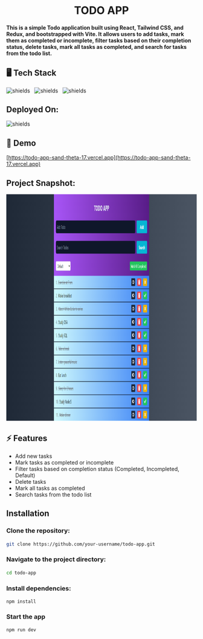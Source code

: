 <h1 align="center" id="title">TODO APP</h1>

<h4> This is a simple Todo application built using React, Tailwind CSS, and Redux, and bootstrapped with Vite. It allows users to add tasks, mark them as completed or incomplete, filter tasks based on their completion status, delete tasks, mark all tasks as completed, and search for tasks from the todo list.</h4>

## 🖥️ Tech Stack

<p align="left">

<img src="https://img.shields.io/badge/React-20232A?style=for-the-badge&amp;logo=react&amp;logoColor=61DAFB" alt="shields">&nbsp;&nbsp;
<img src="https://img.shields.io/badge/Redux-593D88?style=for-the-badge&logo=redux&logoColor=white" alt="shields">&nbsp;&nbsp;
<img src="https://img.shields.io/badge/Tailwind_CSS-38B2AC?style=for-the-badge&amp;logo=tailwind-css&amp;logoColor=white" alt="shields">&nbsp;&nbsp;


<h2>Deployed On:</h2>
<p><img src="https://img.shields.io/badge/Vercel-000000?style=for-the-badge&logo=vercel&logoColor=white" alt="shields"></p>


<h2>🚀 Demo</h2>

[https://todo-app-sand-theta-17.vercel.app](https://todo-app-sand-theta-17.vercel.app)

<h2>Project Snapshot:</h2>
<img src="screenshot/todo.png" alt="project-screenshot" width="1200" height="600">

<h2>⚡️ Features</h2>

- Add new tasks
- Mark tasks as completed or incomplete
- Filter tasks based on completion status (Completed, Incompleted, Default)
- Delete tasks
- Mark all tasks as completed
- Search tasks from the todo list

## Installation

### Clone the repository:

```bash
git clone https://github.com/your-username/todo-app.git
```

### Navigate to the project directory:
```bash
cd todo-app
```

### Install dependencies:
```shell
npm install
```

### Start the app
```shell
npm run dev
```
